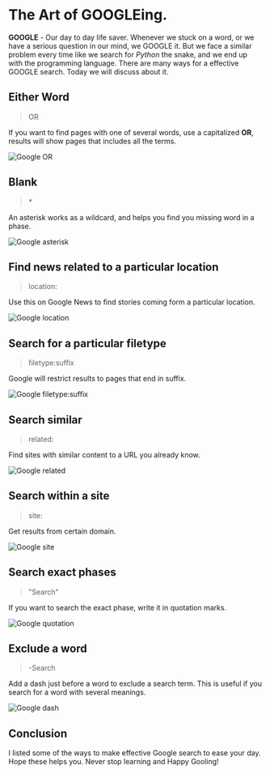 # The Art of GOOGLEing.

<b>GOOGLE</b> - Our day to day life saver. Whenever we stuck on a word, or we have a serious question in our mind, we GOOGLE it. But we face a similar problem every time like we search for <em>Python</em> the snake, and we end up with the programming language. There are many ways for a effective GOOGLE search. Today we will discuss about it.

## Either Word

> OR

If you want to find pages with one of several words, use a capitalized <b>OR</b>, results will show pages that includes all the terms.

![Google OR](https://ishanbagchi.github.io/Ishan-Tech-Blog/day1/images/google-OR.PNG)

## Blank

> \*

An asterisk works as a wildcard, and helps you find you missing word in a phase.

![Google asterisk](https://ishanbagchi.github.io/Ishan-Tech-Blog/day1/images/google-A.PNG)

## Find news related to a particular location

> location:

Use this on Google News to find stories coming form a particular location.

![Google location](https://ishanbagchi.github.io/Ishan-Tech-Blog/day1/images/google-LOCATION.PNG)

## Search for a particular filetype

> filetype:suffix

Google will restrict results to pages that end in suffix.

![Google filetype:suffix](https://ishanbagchi.github.io/Ishan-Tech-Blog/day1/images/google-FILETYPE.PNG)

## Search similar

> related:

Find sites with similar content to a URL you already know.

![Google related](https://ishanbagchi.github.io/Ishan-Tech-Blog/day1/images/google-RELATED.PNG)

## Search within a site

> site:

Get results from certain domain.

![Google site](https://ishanbagchi.github.io/Ishan-Tech-Blog/day1/images/google-SITE.PNG)

## Search exact phases

> "Search"

If you want to search the exact phase, write it in quotation marks.

![Google quotation](https://ishanbagchi.github.io/Ishan-Tech-Blog/day1/images/google-QUOTATION.PNG)

## Exclude a word

> -Search

Add a dash just before a word to exclude a search term. This is useful if you search for a word with several meanings.

![Google dash](https://ishanbagchi.github.io/Ishan-Tech-Blog/day1/images/google-DASH.PNG)

## Conclusion

I listed some of the ways to make effective Google search to ease your day. Hope these helps you. Never stop learning and Happy Gooling!  